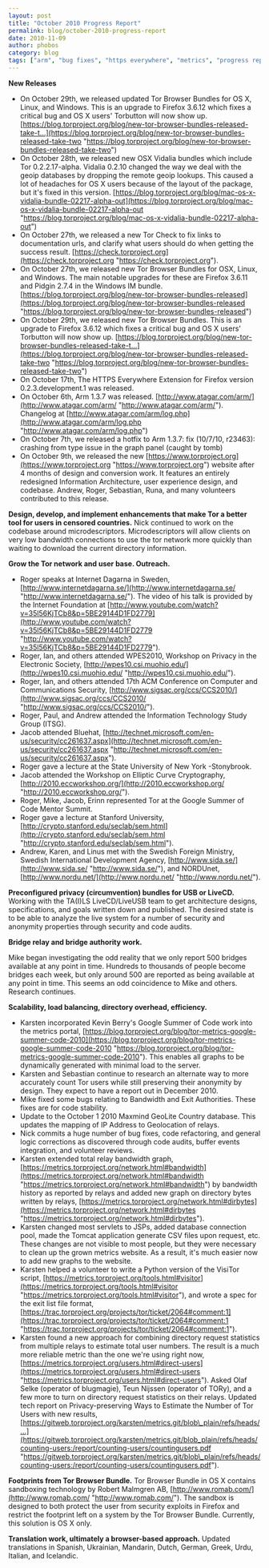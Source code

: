 ```yaml
---
layout: post
title: "October 2010 Progress Report"
permalink: blog/october-2010-progress-report
date: 2010-11-09
author: phobos
category: blog
tags: ["arm", "bug fixes", "https everywhere", "metrics", "progress report", "tor browser bundle", "translations"]
---
```


 **New Releases**

- On October 29th, we released updated Tor Browser Bundles for OS X, Linux, and Windows. This is an upgrade to Firefox 3.6.12 which fixes a critical bug and OS X users' Torbutton will now show up. [https://blog.torproject.org/blog/new-tor-browser-bundles-released-take-t...](https://blog.torproject.org/blog/new-tor-browser-bundles-released-take-two "https://blog.torproject.org/blog/new-tor-browser-bundles-released-take-two")
- On October 28th, we released new OSX Vidalia bundles which include Tor 0.2.2.17-alpha. Vidalia 0.2.10 changed the way we deal with the geoip databases by dropping the remote geoip lookups. This caused a lot of headaches for OS X users because of the layout of the package, but it's fixed in this version. [https://blog.torproject.org/blog/mac-os-x-vidalia-bundle-02217-alpha-out](https://blog.torproject.org/blog/mac-os-x-vidalia-bundle-02217-alpha-out "https://blog.torproject.org/blog/mac-os-x-vidalia-bundle-02217-alpha-out")
- On October 27th, we released a new Tor Check to fix links to documentation urls, and clarify what users should do when getting the success result. [https://check.torproject.org](https://check.torproject.org "https://check.torproject.org").
- On October 27th, we released new Tor Browser Bundles for OSX, Linux, and Windows. The main notable upgrades for these are Firefox 3.6.11 and Pidgin 2.7.4 in the Windows IM bundle. [https://blog.torproject.org/blog/new-tor-browser-bundles-released](https://blog.torproject.org/blog/new-tor-browser-bundles-released "https://blog.torproject.org/blog/new-tor-browser-bundles-released")
- On October 29th, we released new Tor Browser Bundles. This is an upgrade to Firefox 3.6.12 which fixes a critical bug and OS X users' Torbutton will now show up. [https://blog.torproject.org/blog/new-tor-browser-bundles-released-take-t...](https://blog.torproject.org/blog/new-tor-browser-bundles-released-take-two "https://blog.torproject.org/blog/new-tor-browser-bundles-released-take-two")
- On October 17th, The HTTPS Everywhere Extension for Firefox version 0.2.3.development.1 was released.
- On October 6th, Arm 1.3.7 was released. [http://www.atagar.com/arm/](http://www.atagar.com/arm/ "http://www.atagar.com/arm/"). Changelog at [http://www.atagar.com/arm/log.php](http://www.atagar.com/arm/log.php "http://www.atagar.com/arm/log.php")
- On October 7th, we released a hotfix to Arm 1.3.7: fix (10/7/10, r23463): crashing from type issue in the graph panel (caught by tomb)
- On October 9th, we released the new [https://www.torproject.org](https://www.torproject.org "https://www.torproject.org") website after 4 months of design and conversion work. It features an entirely redesigned Information Architecture, user experience design, and codebase. Andrew, Roger, Sebastian, Runa, and many volunteers contributed to this release.

**Design, develop, and implement enhancements that make Tor a better
tool for users in censored countries.**
Nick continued to work on the codebase around microdescriptors. Microdescriptors will allow clients on very low bandwidth connections to use the tor network more quickly than waiting to download the current directory information.

**Grow the Tor network and user base. Outreach.**

- Roger speaks at Internet Dagarna in Sweden, [http://www.internetdagarna.se/](http://www.internetdagarna.se/ "http://www.internetdagarna.se/"). The video of his talk is provided by the Internet Foundation at
 [http://www.youtube.com/watch?v=35l56KjTCb8&p=5BE29144D1FD2779](http://www.youtube.com/watch?v=35l56KjTCb8&p=5BE29144D1FD2779 "http://www.youtube.com/watch?v=35l56KjTCb8&p=5BE29144D1FD2779").
- Roger, Ian, and others attended WPES2010, Workshop on Privacy in the Electronic Society, [http://wpes10.csi.muohio.edu/](http://wpes10.csi.muohio.edu/ "http://wpes10.csi.muohio.edu/").
- Roger, Ian, and others attended 17th ACM Conference on Computer and Communications Security, [http://www.sigsac.org/ccs/CCS2010/](http://www.sigsac.org/ccs/CCS2010/ "http://www.sigsac.org/ccs/CCS2010/").
- Roger, Paul, and Andrew attended the Information Technology Study Group (ITSG).
- Jacob attended Bluehat, [http://technet.microsoft.com/en-us/security/cc261637.aspx](http://technet.microsoft.com/en-us/security/cc261637.aspx "http://technet.microsoft.com/en-us/security/cc261637.aspx").
- Roger gave a lecture at the State University of New York -Stonybrook.
- Jacob attended the Workshop on Elliptic Curve Cryptography, [http://2010.eccworkshop.org/](http://2010.eccworkshop.org/ "http://2010.eccworkshop.org/").
- Roger, Mike, Jacob, Erinn represented Tor at the Google Summer of Code Mentor Summit.
- Roger gave a lecture at Stanford University, [http://crypto.stanford.edu/seclab/sem.html](http://crypto.stanford.edu/seclab/sem.html "http://crypto.stanford.edu/seclab/sem.html").
- Andrew, Karen, and Linus met with the Swedish Foreign Ministry, Swedish International Development Agency, [http://www.sida.se/](http://www.sida.se/ "http://www.sida.se/"), and NORDUnet, [http://www.nordu.net/](http://www.nordu.net/ "http://www.nordu.net/").

**Preconfigured privacy (circumvention) bundles for USB or LiveCD.**
Working with the TA(I)LS LiveCD/LiveUSB team to get architecture designs, specifications, and goals written down and published. The desired state is to be able to analyze the live system for a number of security and anonymity properties through security and code audits.

**Bridge relay and bridge authority work.**

Mike began investigating the odd reality that we only report 500 bridges available at any point in time. Hundreds to thousands of people become bridges each week, but only around 500 are reported as being available at any point in time. This seems an odd coincidence to Mike and others. Research continues.

**Scalability, load balancing, directory overhead, efficiency.**

- Karsten incorporated Kevin Berry's Google Summer of Code work into the metrics portal, [https://blog.torproject.org/blog/tor-metrics-google-summer-code-2010](https://blog.torproject.org/blog/tor-metrics-google-summer-code-2010 "https://blog.torproject.org/blog/tor-metrics-google-summer-code-2010"). This enables all graphs to be dynamically generated with minimal load to the server.
- Karsten and Sebastian continue to research an alternate way to more accurately count Tor users while still preserving their anonymity by design. They expect to have a report out in December 2010.
- Mike fixed some bugs relating to Bandwidth and Exit Authorities. These fixes are for code stability.
- Update to the October 1 2010 Maxmind GeoLite Country database. This updates the mapping of IP Address to Geolocation of relays.
- Nick commits a huge number of bug fixes, code refactoring, and general logic corrections as discovered through code audits, buffer events integration, and volunteer reviews.
- Karsten extended total relay bandwidth graph, [https://metrics.torproject.org/network.html#bandwidth](https://metrics.torproject.org/network.html#bandwidth "https://metrics.torproject.org/network.html#bandwidth") by bandwidth history as
reported by relays and added new graph on directory bytes written by relays, [https://metrics.torproject.org/network.html#dirbytes](https://metrics.torproject.org/network.html#dirbytes "https://metrics.torproject.org/network.html#dirbytes").
- Karsten changed most servlets to JSPs, added database connection pool, made the
Tomcat application generate CSV files upon request, etc. These changes
are not visible to most people, but they were necessary to clean up the
grown metrics website. As a result, it's much easier now to add new
graphs to the website.
- Karsten helped a volunteer to write a Python version of the VisiTor script, [https://metrics.torproject.org/tools.html#visitor](https://metrics.torproject.org/tools.html#visitor "https://metrics.torproject.org/tools.html#visitor"),
and wrote a spec for the exit list file format, [https://trac.torproject.org/projects/tor/ticket/2064#comment:1](https://trac.torproject.org/projects/tor/ticket/2064#comment:1 "https://trac.torproject.org/projects/tor/ticket/2064#comment:1").
- Karsten found a new approach for combining directory request statistics from multiple relays to estimate total user numbers. The result is a much more reliable metric than the one we're using right now, [https://metrics.torproject.org/users.html#direct-users](https://metrics.torproject.org/users.html#direct-users "https://metrics.torproject.org/users.html#direct-users"). Asked Olaf Selke (operator of blugmagie), Teun Nijssen (operator of TORy), and a few more to turn on directory request statistics on their relays. Updated tech report on Privacy-preserving Ways to Estimate the Number of Tor Users with new results, [https://gitweb.torproject.org/karsten/metrics.git/blob\_plain/refs/heads/...](https://gitweb.torproject.org/karsten/metrics.git/blob_plain/refs/heads/counting-users:/report/counting-users/countingusers.pdf "https://gitweb.torproject.org/karsten/metrics.git/blob\_plain/refs/heads/counting-users:/report/counting-users/countingusers.pdf").

**Footprints from Tor Browser Bundle.**
Tor Browser Bundle in OS X contains sandboxing technology by Robert Malmgren AB, [http://www.romab.com/](http://www.romab.com/ "http://www.romab.com/"). The sandbox is designed to both protect the user from security exploits in Firefox and restrict the footprint left on a system by the Tor Browser Bundle. Currently, this solution is OS X only.

**Translation work, ultimately a browser-based approach.**
Updated translations in Spanish, Ukrainian, Mandarin, Dutch, German, Greek, Urdu, Italian, and Icelandic.

